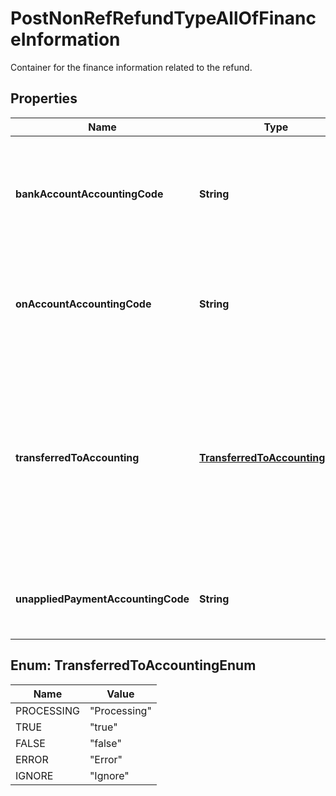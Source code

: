

# PostNonRefRefundTypeAllOfFinanceInformation

Container for the finance information related to the refund. 

## Properties

| Name | Type | Description | Notes |
|------------ | ------------- | ------------- | -------------|
|**bankAccountAccountingCode** | **String** | The accounting code that maps to a bank account in your accounting system.  |  [optional] |
|**onAccountAccountingCode** | **String** | The accounting code that maps to an on account in your accounting system.  |  [optional] |
|**transferredToAccounting** | [**TransferredToAccountingEnum**](#TransferredToAccountingEnum) | Whether the refund was transferred to an external accounting system. Use this field for integration with accounting systems, such as NetSuite.   |  [optional] |
|**unappliedPaymentAccountingCode** | **String** | The accounting code for the unapplied payment.  |  [optional] |



## Enum: TransferredToAccountingEnum

| Name | Value |
|---- | -----|
| PROCESSING | &quot;Processing&quot; |
| TRUE | &quot;true&quot; |
| FALSE | &quot;false&quot; |
| ERROR | &quot;Error&quot; |
| IGNORE | &quot;Ignore&quot; |



